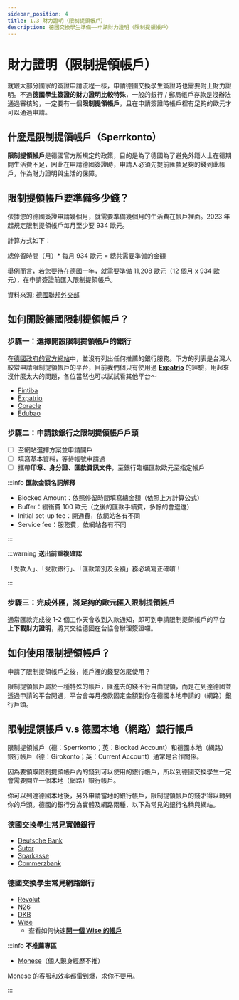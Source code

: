 ```yaml
---
sidebar_position: 4
title: 1.3 財力證明（限制提領帳戶）
description: 德國交換學生準備——申請財力證明（限制提領帳戶）
---
```


# 財力證明（限制提領帳戶）

就跟大部分國家的簽證申請流程一樣，申請德國交換學生簽證時也需要附上財力證明。不過**德國學生簽證的財力證明比較特殊**，一般的銀行 / 郵局帳戶存款是沒辦法通過審核的，一定要有一個**限制提領帳戶**，且在申請簽證時帳戶裡有足夠的歐元才可以通過申請。

## 什麼是限制提領帳戶（Sperrkonto）

**限制提領帳戶**是德國官方所規定的政策，目的是為了德國為了避免外籍人士在德期間生活費不足，因此在申請德國簽證時，申請人必須先提前匯款足夠的錢到此帳戶，作為財力證明與生活的保障。

## 限制提領帳戶要準備多少錢？

依據您的德國簽證申請幾個月，就需要準備幾個月的生活費在帳戶裡面。2023 年起規定限制提領帳戶每月至少要 934 歐元。

計算方式如下：

總停留時間（月）* 每月 934 歐元 = 總共需要準備的金額

舉例而言，若您要待在德國一年，就需要準備 11,208 歐元（12 個月 x 934 歐元），在申請簽證前匯入限制提領帳戶。

資料來源:  [德國聯邦外交部](https://www.auswaertiges-amt.de/en/sperrkonto/388600)

## 如何開設德國限制提領帳戶？

### 步驟一：選擇開設限制提領帳戶的銀行

在[德國政府的官方網站](https://www.auswaertiges-amt.de/en/sperrkonto/388600)中，並沒有列出任何推薦的銀行服務。下方的列表是台灣人較常申請限制提領帳戶的平台，目前我們個只有使用過 [**Expatrio**](https://www.expatrio.com?f=hsinchuanc1) 的經驗，用起來沒什麼太大的問題，各位當然也可以試試看其他平台～

- [Fintiba](https://fintiba.com/)
- [Expatrio](https://www.expatrio.com?f=hsinchuanc1)
- [Coracle](https://www.coracle.de/blocked-account)
- [Edubao](https://edubao.org/blocked-account)

### 步驟二：申請該銀行之限制提領帳戶戶頭

- [ ] 至網站選擇方案並申請開戶
- [ ] 填寫基本資料，等待帳號申請過
- [ ] 攜帶**印章、身分證、匯款資訊文件**，至銀行臨櫃匯款歐元至指定帳戶

:::info **匯款金額名詞解釋**

- Blocked Amount：依照停留時間填寫總金額（依照上方計算公式）
- Buffer：緩衝費 100 歐元（之後的匯款手續費，多餘的會退還）
- Initial set-up fee：開通費，依網站各有不同
- Service fee：服務費，依網站各有不同

:::

:::warning **送出前重複確認**

「受款人」、「受款銀行」、「匯款幣別及金額」務必填寫正確唷！

:::


### 步驟三：完成外匯，將足夠的歐元匯入限制提領帳戶

通常匯款完成後 1-2 個工作天會收到入款通知，即可到申請限制提領帳戶的平台上**下載財力證明**，將其交給德國在台協會辦理簽證囉。

## 如何使用限制提領帳戶？

申請了限制提領帳戶之後，帳戶裡的錢要怎麼使用？

限制提領帳戶屬於一種特殊的帳戶，匯進去的錢不行自由提領，而是在到達德國並透過申請的平台開通，平台會每月撥款固定金額到你在德國本地申請的（網路）銀行戶頭。

## 限制提領帳戶 v.s 德國本地（網路）銀行帳戶

限制提領帳戶（德：Sperrkonto；英：Blocked Account）和德國本地（網路）銀行帳戶（德：Girokonto；英：Current Account）通常是合作關係。

因為要領取限制提領帳戶內的錢到可以使用的銀行帳戶，所以到德國交換學生一定會需要開立一個本地（網路）銀行帳戶。

你可以到達德國本地後，另外申請當地的銀行帳戶，限制提領帳戶的錢才得以轉到你的戶頭。德國的銀行分為實體及網路兩種，以下為常見的銀行名稱與網站。

### 德國交換學生常見實體銀行
- [Deutsche Bank](https://www.deutsche-bank.de/ms/pc/current-account.html)
- [Sutor](https://www.sutorbank.de/)
- [Sparkasse](https://www.sparkasse.de/)
- [Commerzbank](https://www.commerzbank.com/)

### 德國交換學生常見網路銀行
- [Revolut](https://www.revolut.com/)
- [N26](https://n26.com/en-eu)
- [DKB](https://www.dkb.de/)
- [Wise](https://wise.com/invite/u/hsinchuanc)
    - 查看如何快速[**開一個 Wise 的帳戶**](https://exittaiwan.com/posts/%E7%B5%A6%E5%8F%B0%E7%81%A3%E4%BA%BA%E7%9A%84wise%E7%B6%B2%E9%8A%80%E5%85%A8%E6%94%BB%E7%95%A5/)

:::info **不推薦專區**

- [Monese](https://monese.com/gb/en)（個人親身經歷不推）

Monese 的客服和效率都雷到爆，求你不要用。

:::